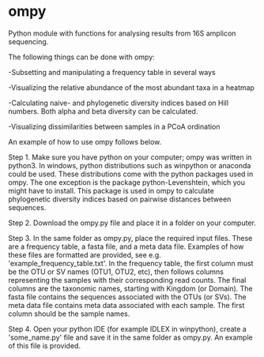 # ompy
Python module with functions for analysing results from 16S amplicon sequencing.

The following things can be done with ompy:

-Subsetting and manipulating a frequency table in several ways

-Visualizing the relative abundance of the most abundant taxa in a heatmap

-Calculating naive- and phylogenetic diversity indices based on Hill numbers. Both alpha and beta diversity can be calculated.

-Visualizing dissimilarities between samples in a PCoA ordination


An example of how to use ompy follows below.

Step 1. Make sure you have python on your computer; ompy was written in python3. In windows, python distributions such as winpython or anaconda could be used. These distributions come with the python packages used in ompy. The one exception is the package python-Levenshtein, which you might have to install. This package is used in ompy to calculate phylogenetic diversity indices based on pairwise distances between sequences.

Step 2. Download the ompy.py file and place it in a folder on your computer.

Step 3. In the same folder as ompy.py, place the required input files. These are a frequency table, a fasta file, and a meta data file. Examples of how these files are formatted are provided, see e.g. 'example_frequency_table.txt'.
In the frequency table, the first column must be the OTU or SV names (OTU1, OTU2, etc), then follows columns representing the samples with their corresponding read counts. The final columns are the taxonomic names, starting with Kingdom (or Domain).
The fasta file contains the sequences associated with the OTUs (or SVs). The meta data file contains meta data associated with each sample. The first column should be the sample names.

Step 4. Open your python IDE (for example IDLEX in winpython), create a 'some_name.py' file and save it in the same folder as ompy.py. An example of this file is provided.

